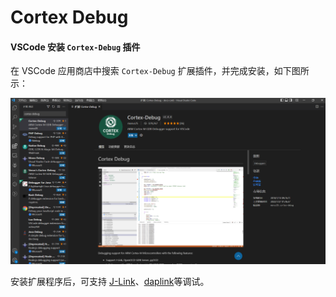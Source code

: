 # Cortex Debug

#### VSCode 安装 `Cortex-Debug`  插件
在 VSCode 应用商店中搜索 `Cortex-Debug` 扩展插件，并完成安装，如下图所示：

![](./files/debug.png)

安装扩展程序后，可支持 [J-Link](../../gdbdebug/gdbdebug-jlink.md)、[daplink](../../gdbdebug/gdbdebug-daplink.md)等调试。